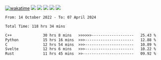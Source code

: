 [![wakatime](https://wakatime.com/badge/user/368879df-dc38-4b1a-86c4-8a2054a0e074.svg)](https://wakatime.com/@368879df-dc38-4b1a-86c4-8a2054a0e074)
<img src="https://img.shields.io/badge/Windows-0078D6?style=flat&logo=Windows&logoColor=white">
<img src="https://img.shields.io/badge/IntelliJ_IDEA-000000.svg?style=flat&logo=IntelliJ-IDEA&logoColor=white">
<img src="https://img.shields.io/badge/CLion-000000.svg?style=flat&logo=CLion&logoColor=white">
<img src="https://img.shields.io/badge/Visual_Studio_Code-007ACC?style=flat&logo=Visual-Studio-Code&logoColor=white">
<img src="https://img.shields.io/badge/Discord-5865F2?label=kano42&style=flat&logo=discord&logoColor=white">
<br>


<!--START_SECTION:waka-->

```txt
From: 14 October 2022 - To: 07 April 2024

Total Time: 118 hrs 34 mins

C++              30 hrs 8 mins   >>>>>>-------------------   25.43 %
Python           15 hrs 16 mins  >>>----------------------   12.88 %
C                12 hrs 54 mins  >>>----------------------   10.89 %
Svelte           12 hrs 6 mins   >>>----------------------   10.22 %
Rust             11 hrs 45 mins  >>-----------------------   09.92 %
```

<!--END_SECTION:waka-->

